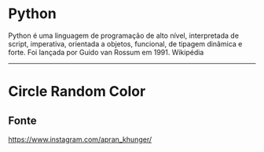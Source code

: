 # Python

Python é uma linguagem de programação de alto nível, interpretada de script, imperativa, orientada a objetos, funcional, de tipagem dinâmica e forte. Foi lançada por Guido van Rossum em 1991. Wikipédia

___

# Circle Random Color

## Fonte 
https://www.instagram.com/apran_khunger/

